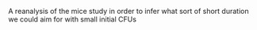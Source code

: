 A reanalysis of the mice study in order to infer what sort of short duration we could aim for with small initial CFUs
